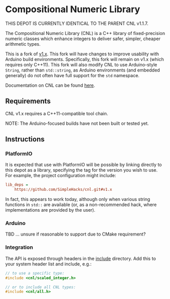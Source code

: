 # Compositional Numeric Library

THIS DEPOT IS CURRENTLY IDENTICAL TO THE PARENT CNL v1.1.7.

The Compositional Numeric Library (CNL) is a C++ library of fixed-precision numeric classes which enhance integers to
deliver safer, simpler, cheaper arithmetic types.

This is a fork of [v1.x](https://github.com/johnmcfarlane/cnl/tree/v1.x).
This fork will have changes to improve usability with Arduino build environments.
Specifically, this fork will remain on v1.x (which requires only C++11).
This fork will also modify CNL to use Arduino-style `String`, rather than `std::string`,
as Arduino environments (and embedded generally) do not often have full support for
the `std` namespace.

Documentation on CNL can be found [here](http://johnmcfarlane.github.io/cnl/).

## Requirements

CNL v1.x requires a C++11-compatible tool chain.

NOTE: The Arduino-focused builds have not been built or tested yet.

## Instructions

### PlatformIO

It is expected that use with PlatformIO will be possible by
linking directly to this depot as a library, specifying the tag
for the version you wish to use.  For example, the project configuration
might include:

```ini
lib_deps =
    https://github.com/SimpleHacks/cnl.git#v1.x
```

In fact, this appears to work today, although only when various
string functions in `std::` are available (or, as a non-recommended
hack, where implementations are provided by the user).

### Arduino

TBD ... unsure if reasonable to support due to CMake requirement?

### Integration

The API is exposed through headers in the [include](./include/) directory.
Add this to your system header list and include, e.g.:

```c++
// to use a specific type:
#include <cnl/scaled_integer.h>

// or to include all CNL types:
#include <cnl/all.h>
```

